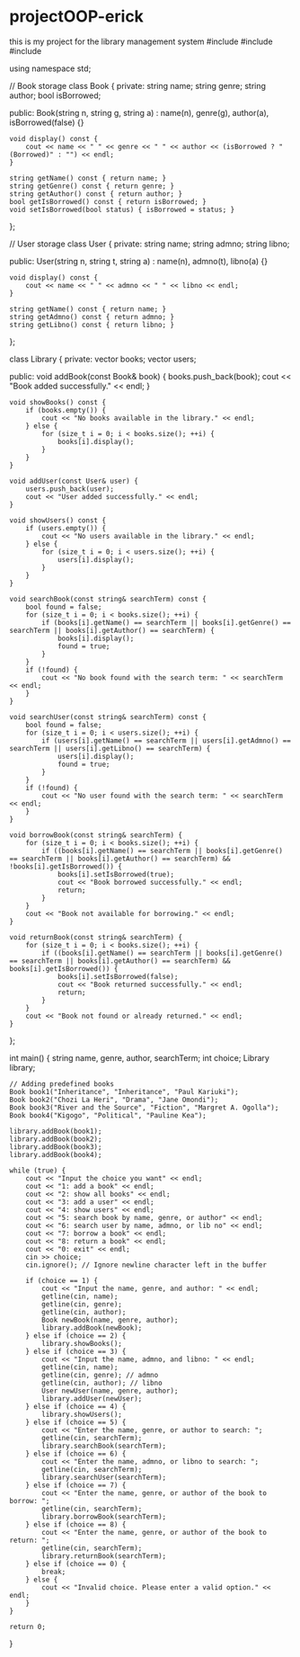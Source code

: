 # projectOOP-erick
this is my project for the library management system
#include <iostream>
#include <string>
#include <vector>

using namespace std;

// Book storage
class Book {
private:
    string name;
    string genre;
    string author;
    bool isBorrowed;

public:
    Book(string n, string g, string a) : name(n), genre(g), author(a), isBorrowed(false) {}

    void display() const {
        cout << name << " " << genre << " " << author << (isBorrowed ? " (Borrowed)" : "") << endl;
    }

    string getName() const { return name; }
    string getGenre() const { return genre; }
    string getAuthor() const { return author; }
    bool getIsBorrowed() const { return isBorrowed; }
    void setIsBorrowed(bool status) { isBorrowed = status; }
};

// User storage
class User {
private:
    string name;
    string admno;
    string libno;

public:
    User(string n, string t, string a) : name(n), admno(t), libno(a) {}

    void display() const {
        cout << name << " " << admno << " " << libno << endl;
    }

    string getName() const { return name; }
    string getAdmno() const { return admno; }
    string getLibno() const { return libno; }
};

class Library {
private:
    vector<Book> books;
    vector<User> users;

public:
    void addBook(const Book& book) {
        books.push_back(book);
        cout << "Book added successfully." << endl;
    }

    void showBooks() const {
        if (books.empty()) {
            cout << "No books available in the library." << endl;
        } else {
            for (size_t i = 0; i < books.size(); ++i) {
                books[i].display();
            }
        }
    }

    void addUser(const User& user) {
        users.push_back(user);
        cout << "User added successfully." << endl;
    }

    void showUsers() const {
        if (users.empty()) {
            cout << "No users available in the library." << endl;
        } else {
            for (size_t i = 0; i < users.size(); ++i) {
                users[i].display();
            }
        }
    }

    void searchBook(const string& searchTerm) const {
        bool found = false;
        for (size_t i = 0; i < books.size(); ++i) {
            if (books[i].getName() == searchTerm || books[i].getGenre() == searchTerm || books[i].getAuthor() == searchTerm) {
                books[i].display();
                found = true;
            }
        }
        if (!found) {
            cout << "No book found with the search term: " << searchTerm << endl;
        }
    }

    void searchUser(const string& searchTerm) const {
        bool found = false;
        for (size_t i = 0; i < users.size(); ++i) {
            if (users[i].getName() == searchTerm || users[i].getAdmno() == searchTerm || users[i].getLibno() == searchTerm) {
                users[i].display();
                found = true;
            }
        }
        if (!found) {
            cout << "No user found with the search term: " << searchTerm << endl;
        }
    }

    void borrowBook(const string& searchTerm) {
        for (size_t i = 0; i < books.size(); ++i) {
            if ((books[i].getName() == searchTerm || books[i].getGenre() == searchTerm || books[i].getAuthor() == searchTerm) && !books[i].getIsBorrowed()) {
                books[i].setIsBorrowed(true);
                cout << "Book borrowed successfully." << endl;
                return;
            }
        }
        cout << "Book not available for borrowing." << endl;
    }

    void returnBook(const string& searchTerm) {
        for (size_t i = 0; i < books.size(); ++i) {
            if ((books[i].getName() == searchTerm || books[i].getGenre() == searchTerm || books[i].getAuthor() == searchTerm) && books[i].getIsBorrowed()) {
                books[i].setIsBorrowed(false);
                cout << "Book returned successfully." << endl;
                return;
            }
        }
        cout << "Book not found or already returned." << endl;
    }
};

int main() {
    string name, genre, author, searchTerm;
    int choice;
    Library library;

    // Adding predefined books
    Book book1("Inheritance", "Inheritance", "Paul Kariuki");
    Book book2("Chozi La Heri", "Drama", "Jane Omondi");
    Book book3("River and the Source", "Fiction", "Margret A. Ogolla");
    Book book4("Kigogo", "Political", "Pauline Kea");

    library.addBook(book1);
    library.addBook(book2);
    library.addBook(book3);
    library.addBook(book4);

    while (true) {
        cout << "Input the choice you want" << endl;
        cout << "1: add a book" << endl;
        cout << "2: show all books" << endl;
        cout << "3: add a user" << endl;
        cout << "4: show users" << endl;
        cout << "5: search book by name, genre, or author" << endl;
        cout << "6: search user by name, admno, or lib no" << endl;
        cout << "7: borrow a book" << endl;
        cout << "8: return a book" << endl;
        cout << "0: exit" << endl;
        cin >> choice;
        cin.ignore(); // Ignore newline character left in the buffer

        if (choice == 1) {
            cout << "Input the name, genre, and author: " << endl;
            getline(cin, name);
            getline(cin, genre);
            getline(cin, author);
            Book newBook(name, genre, author);
            library.addBook(newBook);
        } else if (choice == 2) {
            library.showBooks();
        } else if (choice == 3) {
            cout << "Input the name, admno, and libno: " << endl;
            getline(cin, name);
            getline(cin, genre); // admno
            getline(cin, author); // libno
            User newUser(name, genre, author);
            library.addUser(newUser);
        } else if (choice == 4) {
            library.showUsers();
        } else if (choice == 5) {
            cout << "Enter the name, genre, or author to search: ";
            getline(cin, searchTerm);
            library.searchBook(searchTerm);
        } else if (choice == 6) {
            cout << "Enter the name, admno, or libno to search: ";
            getline(cin, searchTerm);
            library.searchUser(searchTerm);
        } else if (choice == 7) {
            cout << "Enter the name, genre, or author of the book to borrow: ";
            getline(cin, searchTerm);
            library.borrowBook(searchTerm);
        } else if (choice == 8) {
            cout << "Enter the name, genre, or author of the book to return: ";
            getline(cin, searchTerm);
            library.returnBook(searchTerm);
        } else if (choice == 0) {
            break;
        } else {
            cout << "Invalid choice. Please enter a valid option." << endl;
        }
    }

    return 0;
}
